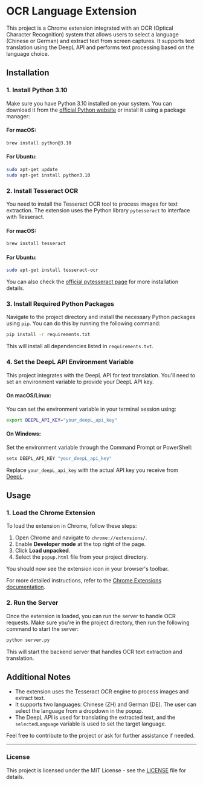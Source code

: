 
# OCR Language Extension

This project is a Chrome extension integrated with an OCR (Optical Character Recognition) system that allows users to select a language (Chinese or German) and extract text from screen captures. It supports text translation using the DeepL API and performs text processing based on the language choice.

## Installation

### 1. Install Python 3.10
Make sure you have Python 3.10 installed on your system. You can download it from the [official Python website](https://www.python.org/downloads/release/python-3100/) or install it using a package manager:

#### For macOS:
```bash
brew install python@3.10
```

#### For Ubuntu:
```bash
sudo apt-get update
sudo apt-get install python3.10
```

### 2. Install Tesseract OCR
You need to install the Tesseract OCR tool to process images for text extraction. The extension uses the Python library `pytesseract` to interface with Tesseract.

#### For macOS:
```bash
brew install tesseract
```

#### For Ubuntu:
```bash
sudo apt-get install tesseract-ocr
```

You can also check the [official pytesseract page](https://pypi.org/project/pytesseract/) for more installation details.

### 3. Install Required Python Packages
Navigate to the project directory and install the necessary Python packages using `pip`. You can do this by running the following command:

```bash
pip install -r requirements.txt
```

This will install all dependencies listed in `requirements.txt`.

### 4. Set the DeepL API Environment Variable
This project integrates with the DeepL API for text translation. You'll need to set an environment variable to provide your DeepL API key.

#### On macOS/Linux:
You can set the environment variable in your terminal session using:
```bash
export DEEPL_API_KEY="your_deepL_api_key"
```

#### On Windows:
Set the environment variable through the Command Prompt or PowerShell:
```powershell
setx DEEPL_API_KEY "your_deepL_api_key"
```

Replace `your_deepL_api_key` with the actual API key you receive from [DeepL](https://www.deepl.com/pro).

## Usage

### 1. Load the Chrome Extension
To load the extension in Chrome, follow these steps:
1. Open Chrome and navigate to `chrome://extensions/`.
2. Enable **Developer mode** at the top right of the page.
3. Click **Load unpacked**.
4. Select the `popup.html` file from your project directory.

You should now see the extension icon in your browser's toolbar.

For more detailed instructions, refer to the [Chrome Extensions documentation](https://developer.chrome.com/docs/extensions/get-started/tutorial/hello-world).

### 2. Run the Server
Once the extension is loaded, you can run the server to handle OCR requests. Make sure you're in the project directory, then run the following command to start the server:

```bash
python server.py
```

This will start the backend server that handles OCR text extraction and translation.

## Additional Notes

- The extension uses the Tesseract OCR engine to process images and extract text.
- It supports two languages: Chinese (ZH) and German (DE). The user can select the language from a dropdown in the popup.
- The DeepL API is used for translating the extracted text, and the `selectedLanguage` variable is used to set the target language.

Feel free to contribute to the project or ask for further assistance if needed.

---

### License

This project is licensed under the MIT License - see the [LICENSE](LICENSE) file for details.
